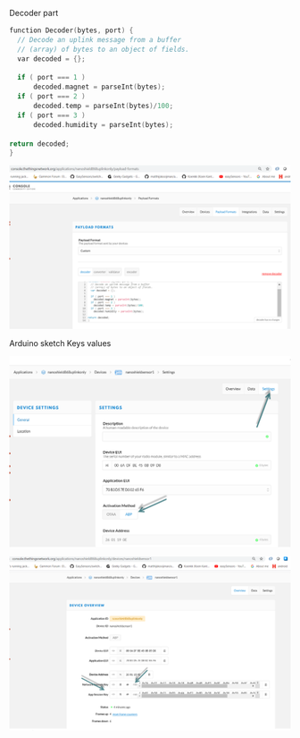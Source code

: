

Decoder part

```c
function Decoder(bytes, port) {
  // Decode an uplink message from a buffer
  // (array) of bytes to an object of fields.
  var decoded = {};
 
  if ( port === 1 ) 
	  decoded.magnet = parseInt(bytes);
  if ( port === 2 ) 
	  decoded.temp = parseInt(bytes)/100;
  if ( port === 3 ) 
	  decoded.humidity = parseInt(bytes);

return decoded;
}
```

![ABP settings](https://github.com/EasySensors/DoorWindowSensor/blob/master/pics/decoder.png?raw=true)


Arduino sketch Keys values

![ABP settings](https://github.com/EasySensors/DoorWindowSensor/blob/master/pics/ABPsetup.png?raw=true)

![ABP keys](https://github.com/EasySensors/DoorWindowSensor/blob/master/pics/APPsessionKeys.png?raw=true)
